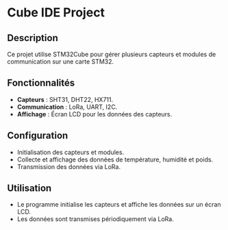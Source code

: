 # Cube IDE Project

## Description

Ce projet utilise STM32Cube pour gérer plusieurs capteurs et modules de communication sur une carte STM32.

## Fonctionnalités

- **Capteurs** : SHT31, DHT22, HX711.
- **Communication** : LoRa, UART, I2C.
- **Affichage** : Écran LCD pour les données des capteurs.

## Configuration

- Initialisation des capteurs et modules.
- Collecte et affichage des données de température, humidité et poids.
- Transmission des données via LoRa.

## Utilisation

- Le programme initialise les capteurs et affiche les données sur un écran LCD.
- Les données sont transmises périodiquement via LoRa.